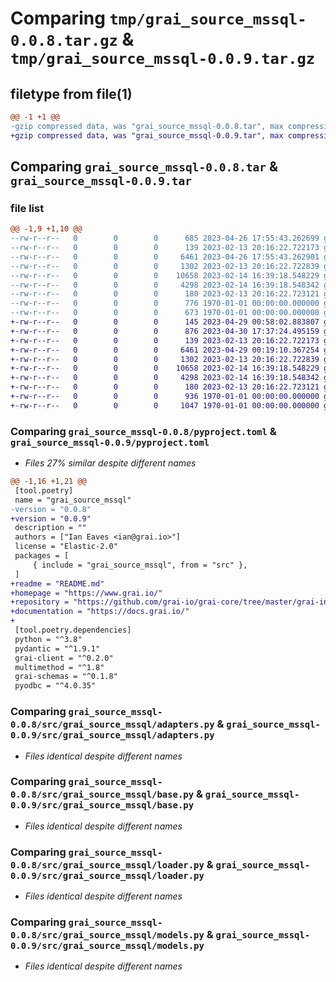 # Comparing `tmp/grai_source_mssql-0.0.8.tar.gz` & `tmp/grai_source_mssql-0.0.9.tar.gz`

## filetype from file(1)

```diff
@@ -1 +1 @@
-gzip compressed data, was "grai_source_mssql-0.0.8.tar", max compression
+gzip compressed data, was "grai_source_mssql-0.0.9.tar", max compression
```

## Comparing `grai_source_mssql-0.0.8.tar` & `grai_source_mssql-0.0.9.tar`

### file list

```diff
@@ -1,9 +1,10 @@
--rw-r--r--   0        0        0      685 2023-04-26 17:55:43.262699 grai_source_mssql-0.0.8/pyproject.toml
--rw-r--r--   0        0        0      139 2023-02-13 20:16:22.722173 grai_source_mssql-0.0.8/src/grai_source_mssql/__init__.py
--rw-r--r--   0        0        0     6461 2023-04-26 17:55:43.262901 grai_source_mssql-0.0.8/src/grai_source_mssql/adapters.py
--rw-r--r--   0        0        0     1302 2023-02-13 20:16:22.722839 grai_source_mssql-0.0.8/src/grai_source_mssql/base.py
--rw-r--r--   0        0        0    10658 2023-02-14 16:39:18.548229 grai_source_mssql-0.0.8/src/grai_source_mssql/loader.py
--rw-r--r--   0        0        0     4298 2023-02-14 16:39:18.548342 grai_source_mssql-0.0.8/src/grai_source_mssql/models.py
--rw-r--r--   0        0        0      180 2023-02-13 20:16:22.723121 grai_source_mssql-0.0.8/src/grai_source_mssql/package_definitions.py
--rw-r--r--   0        0        0      776 1970-01-01 00:00:00.000000 grai_source_mssql-0.0.8/setup.py
--rw-r--r--   0        0        0      673 1970-01-01 00:00:00.000000 grai_source_mssql-0.0.8/PKG-INFO
+-rw-r--r--   0        0        0      145 2023-04-29 00:58:02.883807 grai_source_mssql-0.0.9/README.md
+-rw-r--r--   0        0        0      876 2023-04-30 17:37:24.495159 grai_source_mssql-0.0.9/pyproject.toml
+-rw-r--r--   0        0        0      139 2023-02-13 20:16:22.722173 grai_source_mssql-0.0.9/src/grai_source_mssql/__init__.py
+-rw-r--r--   0        0        0     6461 2023-04-29 00:19:10.367254 grai_source_mssql-0.0.9/src/grai_source_mssql/adapters.py
+-rw-r--r--   0        0        0     1302 2023-02-13 20:16:22.722839 grai_source_mssql-0.0.9/src/grai_source_mssql/base.py
+-rw-r--r--   0        0        0    10658 2023-02-14 16:39:18.548229 grai_source_mssql-0.0.9/src/grai_source_mssql/loader.py
+-rw-r--r--   0        0        0     4298 2023-02-14 16:39:18.548342 grai_source_mssql-0.0.9/src/grai_source_mssql/models.py
+-rw-r--r--   0        0        0      180 2023-02-13 20:16:22.723121 grai_source_mssql-0.0.9/src/grai_source_mssql/package_definitions.py
+-rw-r--r--   0        0        0      936 1970-01-01 00:00:00.000000 grai_source_mssql-0.0.9/setup.py
+-rw-r--r--   0        0        0     1047 1970-01-01 00:00:00.000000 grai_source_mssql-0.0.9/PKG-INFO
```

### Comparing `grai_source_mssql-0.0.8/pyproject.toml` & `grai_source_mssql-0.0.9/pyproject.toml`

 * *Files 27% similar despite different names*

```diff
@@ -1,16 +1,21 @@
 [tool.poetry]
 name = "grai_source_mssql"
-version = "0.0.8"
+version = "0.0.9"
 description = ""
 authors = ["Ian Eaves <ian@grai.io>"]
 license = "Elastic-2.0"
 packages = [
     { include = "grai_source_mssql", from = "src" },
 ]
+readme = "README.md"
+homepage = "https://www.grai.io/"
+repository = "https://github.com/grai-io/grai-core/tree/master/grai-integrations/source-mssql"
+documentation = "https://docs.grai.io/"
+
 [tool.poetry.dependencies]
 python = "^3.8"
 pydantic = "^1.9.1"
 grai-client = "^0.2.0"
 multimethod = "^1.8"
 grai-schemas = "^0.1.8"
 pyodbc = "^4.0.35"
```

### Comparing `grai_source_mssql-0.0.8/src/grai_source_mssql/adapters.py` & `grai_source_mssql-0.0.9/src/grai_source_mssql/adapters.py`

 * *Files identical despite different names*

### Comparing `grai_source_mssql-0.0.8/src/grai_source_mssql/base.py` & `grai_source_mssql-0.0.9/src/grai_source_mssql/base.py`

 * *Files identical despite different names*

### Comparing `grai_source_mssql-0.0.8/src/grai_source_mssql/loader.py` & `grai_source_mssql-0.0.9/src/grai_source_mssql/loader.py`

 * *Files identical despite different names*

### Comparing `grai_source_mssql-0.0.8/src/grai_source_mssql/models.py` & `grai_source_mssql-0.0.9/src/grai_source_mssql/models.py`

 * *Files identical despite different names*

